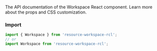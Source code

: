 The API documentation of the Workspace React component. Learn more about the props and CSS customization.

### Import

```jsx static
import { Workspace } from 'resource-workspace-rcl';
// or
import Workspace from 'resource-workspace-rcl';
```